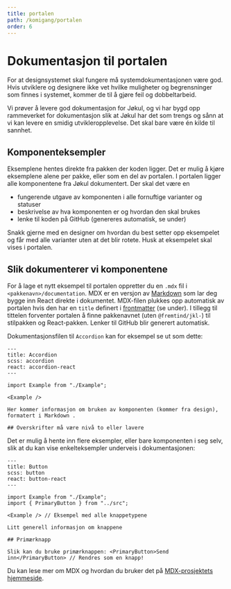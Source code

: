 ```yaml
---
title: portalen
path: /komigang/portalen
order: 6
---
```


# Dokumentasjon til portalen

For at designsystemet skal fungere må systemdokumentasjonen være god. Hvis utviklere og designere ikke vet hvilke muligheter og begrensninger som finnes i systemet, kommer de til å gjøre feil og dobbeltarbeid.

Vi prøver å levere god dokumentasjon for Jøkul, og vi har bygd opp rammeverket for dokumentasjon slik at Jøkul har det som trengs og sånn at vi kan levere en smidig utvikleropplevelse. Det skal bare være én kilde til sannhet.

## Komponenteksempler
Eksemplene hentes direkte fra pakken der koden ligger. Det er mulig å kjøre eksemplene alene per pakke, eller som en del av portalen. I portalen ligger alle komponentene fra Jøkul dokumentert. Der skal det være en

-   fungerende utgave av komponenten i alle fornuftige varianter og statuser
-   beskrivelse av hva komponenten er og hvordan den skal brukes
-   lenke til koden på GitHub (genereres automatisk, se under)

Snakk gjerne med en designer om hvordan du best setter opp eksempelet og får med alle varianter uten at det blir rotete. Husk at eksempelet skal vises i portalen.

## Slik dokumenterer vi komponentene

For å lage et nytt eksempel til portalen oppretter du en `.mdx` fil i `<pakkenavn>/documentation`. MDX er en versjon av [Markdown](https://www.markdownguide.org) som lar deg bygge inn React direkte i dokumentet. MDX-filen plukkes opp automatisk av portalen hvis den har en `title` definert i [frontmatter](https://www.gatsbyjs.org/docs/adding-markdown-pages/#frontmatter-for-metadata-in-markdown-files) (se under). I tillegg til tittelen forventer portalen å finne pakkenavnet (uten `@fremtind/jkl-`) til stilpakken og React-pakken. Lenker til GitHub blir generert automatisk.

Dokumentasjonsfilen til `Accordion` kan for eksempel se ut som dette:

```mdx
---
title: Accordion
scss: accordion
react: accordion-react
---

import Example from "./Example";

<Example />

Her kommer informasjon om bruken av komponenten (kommer fra design), formatert i Markdown .

## Overskrifter må være nivå to eller lavere
```

Det er mulig å hente inn flere eksempler, eller bare komponenten i seg selv, slik at du kan vise enkelteksempler underveis i dokumentasjonen:

```mdx
---
title: Button
scss: button
react: button-react
---

import Example from "./Example";
import { PrimaryButton } from "../src";

<Example /> // Eksempel med alle knappetypene

Litt generell informasjon om knappene

## Primærknapp

Slik kan du bruke primærknappen: <PrimaryButton>Send inn</PrimaryButton> // Rendres som en knapp!
```

Du kan lese mer om MDX og hvordan du bruker det på [MDX-prosjektets hjemmeside](https://mdxjs.com/).
